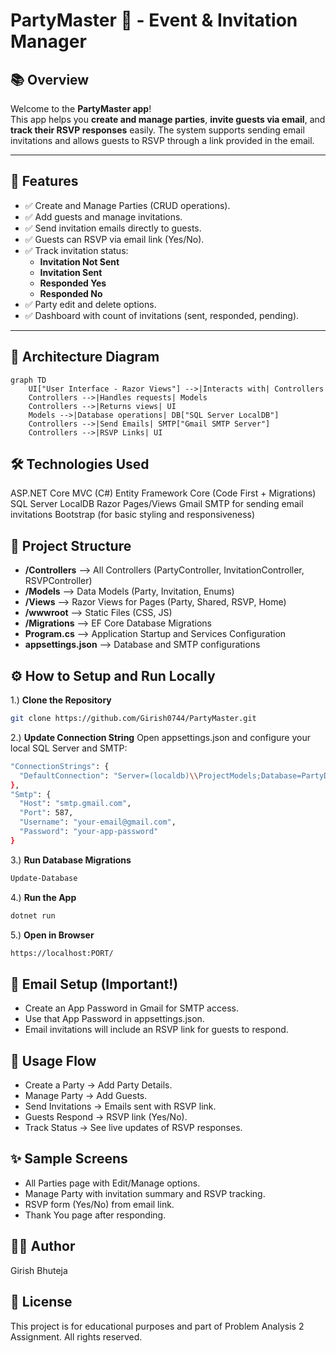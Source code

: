 ﻿# PartyMaster 🎉 - Event & Invitation Manager

## 📚 Overview

Welcome to the **PartyMaster app**!  
This app helps you **create and manage parties**, **invite guests via email**, and **track their RSVP responses** easily. The system supports sending email invitations and allows guests to RSVP through a link provided in the email.

---

## 🚀 Features

- ✅ Create and Manage Parties (CRUD operations).
- ✅ Add guests and manage invitations.
- ✅ Send invitation emails directly to guests.
- ✅ Guests can RSVP via email link (Yes/No).
- ✅ Track invitation status:
  - **Invitation Not Sent**
  - **Invitation Sent**
  - **Responded Yes**
  - **Responded No**
- ✅ Party edit and delete options.
- ✅ Dashboard with count of invitations (sent, responded, pending).

---

## 📐 Architecture Diagram

```mermaid
graph TD
    UI["User Interface - Razor Views"] -->|Interacts with| Controllers
    Controllers -->|Handles requests| Models
    Controllers -->|Returns views| UI
    Models -->|Database operations| DB["SQL Server LocalDB"]
    Controllers -->|Send Emails| SMTP["Gmail SMTP Server"]
    Controllers -->|RSVP Links| UI

   ```


## 🛠️ Technologies Used
ASP.NET Core MVC (C#)
Entity Framework Core (Code First + Migrations)
SQL Server LocalDB
Razor Pages/Views
Gmail SMTP for sending email invitations
Bootstrap (for basic styling and responsiveness)


## 📂 Project Structure
- **/Controllers**        --> All Controllers (PartyController, InvitationController, RSVPController)
- **/Models**           --> Data Models (Party, Invitation, Enums)
- **/Views**              --> Razor Views for Pages (Party, Shared, RSVP, Home)
- **/wwwroot**           --> Static Files (CSS, JS)
- **/Migrations**         --> EF Core Database Migrations
- **Program.cs**          --> Application Startup and Services Configuration
- **appsettings.json**    --> Database and SMTP configurations


## ⚙️ How to Setup and Run Locally
1.)  **Clone the Repository**
```bash
git clone https://github.com/Girish0744/PartyMaster.git
```

2.) **Update Connection String**
Open appsettings.json and configure your local SQL Server and SMTP:
```bash
"ConnectionStrings": {
  "DefaultConnection": "Server=(localdb)\\ProjectModels;Database=PartyDBGBhuteja5688;Trusted_Connection=True;MultipleActiveResultSets=true"
},
"Smtp": {
  "Host": "smtp.gmail.com",
  "Port": 587,
  "Username": "your-email@gmail.com",
  "Password": "your-app-password"
}
```

3.) **Run Database Migrations**
```bash
Update-Database
```

4.) **Run the App**
```bash
dotnet run
```

5.) **Open in Browser**
```bash
https://localhost:PORT/
```

## 📧 Email Setup (Important!)
- Create an App Password in Gmail for SMTP access.
- Use that App Password in appsettings.json.
- Email invitations will include an RSVP link for guests to respond.

## 🎉 Usage Flow
- Create a Party → Add Party Details.
- Manage Party → Add Guests.
- Send Invitations → Emails sent with RSVP link.
- Guests Respond → RSVP link (Yes/No).
- Track Status → See live updates of RSVP responses.

## ✨ Sample Screens
- All Parties page with Edit/Manage options.
- Manage Party with invitation summary and RSVP tracking.
- RSVP form (Yes/No) from email link.
- Thank You page after responding.

## 👨‍💻 Author
Girish Bhuteja

## 📜 License
This project is for educational purposes and part of Problem Analysis 2 Assignment. All rights reserved.